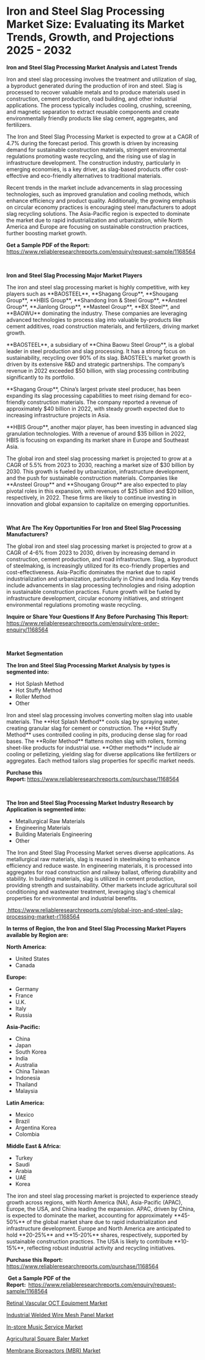<p><h1>Iron and Steel Slag Processing Market Size: Evaluating its Market Trends, Growth, and Projections 2025 - 2032</h1></p><p><strong>Iron and Steel Slag Processing Market Analysis and Latest Trends</strong></p>
<p><p>Iron and steel slag processing involves the treatment and utilization of slag, a byproduct generated during the production of iron and steel. Slag is processed to recover valuable metals and to produce materials used in construction, cement production, road building, and other industrial applications. The process typically includes cooling, crushing, screening, and magnetic separation to extract reusable components and create environmentally friendly products like slag cement, aggregates, and fertilizers.</p><p>The Iron and Steel Slag Processing Market is expected to grow at a CAGR of 4.7% during the forecast period. This growth is driven by increasing demand for sustainable construction materials, stringent environmental regulations promoting waste recycling, and the rising use of slag in infrastructure development. The construction industry, particularly in emerging economies, is a key driver, as slag-based products offer cost-effective and eco-friendly alternatives to traditional materials.</p><p>Recent trends in the market include advancements in slag processing technologies, such as improved granulation and cooling methods, which enhance efficiency and product quality. Additionally, the growing emphasis on circular economy practices is encouraging steel manufacturers to adopt slag recycling solutions. The Asia-Pacific region is expected to dominate the market due to rapid industrialization and urbanization, while North America and Europe are focusing on sustainable construction practices, further boosting market growth.</p></p>
<p><strong>Get a Sample PDF of the Report:&nbsp;</strong> <a href="https://www.reliableresearchreports.com/enquiry/request-sample/1168564?utm_campaign=11&utm_medium=2&utm_source=Github&utm_content=ia&utm_term=20012025&utm_id=iron-and-steel-slag-processing">https://www.reliableresearchreports.com/enquiry/request-sample/1168564</a></p>
<p>&nbsp;</p>
<p><strong>Iron and Steel Slag Processing Major Market Players</strong></p>
<p><p>The iron and steel slag processing market is highly competitive, with key players such as **BAOSTEEL**, **Shagang Group**, **Shougang Group**, **HBIS Group**, **Shandong Iron & Steel Group**, **Ansteel Group**, **Jianlong Group**, **Masteel Group**, **BX Steel**, and **BAOWU** dominating the industry. These companies are leveraging advanced technologies to process slag into valuable by-products like cement additives, road construction materials, and fertilizers, driving market growth.</p><p>**BAOSTEEL**, a subsidiary of **China Baowu Steel Group**, is a global leader in steel production and slag processing. It has a strong focus on sustainability, recycling over 90% of its slag. BAOSTEEL's market growth is driven by its extensive R&D and strategic partnerships. The company’s revenue in 2022 exceeded $50 billion, with slag processing contributing significantly to its portfolio.</p><p>**Shagang Group**, China’s largest private steel producer, has been expanding its slag processing capabilities to meet rising demand for eco-friendly construction materials. The company reported a revenue of approximately $40 billion in 2022, with steady growth expected due to increasing infrastructure projects in Asia.</p><p>**HBIS Group**, another major player, has been investing in advanced slag granulation technologies. With a revenue of around $35 billion in 2022, HBIS is focusing on expanding its market share in Europe and Southeast Asia.</p><p>The global iron and steel slag processing market is projected to grow at a CAGR of 5.5% from 2023 to 2030, reaching a market size of $30 billion by 2030. This growth is fueled by urbanization, infrastructure development, and the push for sustainable construction materials. Companies like **Ansteel Group** and **Shougang Group** are also expected to play pivotal roles in this expansion, with revenues of $25 billion and $20 billion, respectively, in 2022. These firms are likely to continue investing in innovation and global expansion to capitalize on emerging opportunities.</p></p>
<p>&nbsp;</p>
<p><strong>What Are The Key Opportunities For Iron and Steel Slag Processing Manufacturers?</strong></p>
<p><p>The global iron and steel slag processing market is projected to grow at a CAGR of 4-6% from 2023 to 2030, driven by increasing demand in construction, cement production, and road infrastructure. Slag, a byproduct of steelmaking, is increasingly utilized for its eco-friendly properties and cost-effectiveness. Asia-Pacific dominates the market due to rapid industrialization and urbanization, particularly in China and India. Key trends include advancements in slag processing technologies and rising adoption in sustainable construction practices. Future growth will be fueled by infrastructure development, circular economy initiatives, and stringent environmental regulations promoting waste recycling.</p></p>
<p><strong>Inquire or Share Your Questions If Any Before Purchasing This Report:</strong> <a href="https://www.reliableresearchreports.com/enquiry/pre-order-enquiry/1168564?utm_campaign=11&utm_medium=2&utm_source=Github&utm_content=ia&utm_term=20012025&utm_id=iron-and-steel-slag-processing">https://www.reliableresearchreports.com/enquiry/pre-order-enquiry/1168564</a></p>
<p>&nbsp;</p>
<p><strong>Market Segmentation</strong></p>
<p><strong>The Iron and Steel Slag Processing Market Analysis by types is segmented into:</strong></p>
<p><ul><li>Hot Splash Method</li><li>Hot Stuffy Method</li><li>Roller Method</li><li>Other</li></ul></p>
<p><p>Iron and steel slag processing involves converting molten slag into usable materials. The **Hot Splash Method** cools slag by spraying water, creating granular slag for cement or construction. The **Hot Stuffy Method** uses controlled cooling in pits, producing dense slag for road bases. The **Roller Method** flattens molten slag with rollers, forming sheet-like products for industrial use. **Other methods** include air cooling or pelletizing, yielding slag for diverse applications like fertilizers or aggregates. Each method tailors slag properties for specific market needs.</p></p>
<p><strong>Purchase this Report:&nbsp;</strong><a href="https://www.reliableresearchreports.com/purchase/1168564?utm_campaign=11&utm_medium=2&utm_source=Github&utm_content=ia&utm_term=20012025&utm_id=iron-and-steel-slag-processing">https://www.reliableresearchreports.com/purchase/1168564</a></p>
<p>&nbsp;</p>
<p><strong>The Iron and Steel Slag Processing Market Industry Research by Application is segmented into:</strong></p>
<p><ul><li>Metallurgical Raw Materials</li><li>Engineering Materials</li><li>Building Materials Engineering</li><li>Other</li></ul></p>
<p><p>The Iron and Steel Slag Processing Market serves diverse applications. As metallurgical raw materials, slag is reused in steelmaking to enhance efficiency and reduce waste. In engineering materials, it is processed into aggregates for road construction and railway ballast, offering durability and stability. In building materials, slag is utilized in cement production, providing strength and sustainability. Other markets include agricultural soil conditioning and wastewater treatment, leveraging slag's chemical properties for environmental and industrial benefits.</p></p>
<p><a href="https://www.reliableresearchreports.com/global-iron-and-steel-slag-processing-market-r1168564?utm_campaign=11&utm_medium=2&utm_source=Github&utm_content=ia&utm_term=20012025&utm_id=iron-and-steel-slag-processing">&nbsp;https://www.reliableresearchreports.com/global-iron-and-steel-slag-processing-market-r1168564</a></p>
<p><strong>In terms of Region, the Iron and Steel Slag Processing Market Players available by Region are:</strong></p>
<p>
    <p> <strong> North America: </strong>
        <ul>
            <li>United States</li>
            <li>Canada</li>
        </ul>
        </p> 
    <p> <strong> Europe: </strong>
        <ul>
            <li>Germany</li>
            <li>France</li>
            <li>U.K.</li>
            <li>Italy</li>
            <li>Russia</li>
        </ul>
        </p> 
    <p> <strong> Asia-Pacific: </strong>
        <ul>
            <li>China</li>
            <li>Japan</li>
            <li>South Korea</li>
            <li>India</li>
            <li>Australia</li>
            <li>China Taiwan</li>
            <li>Indonesia</li>
            <li>Thailand</li>
            <li>Malaysia</li>
        </ul>
        </p> 
    <p> <strong> Latin America: </strong>
        <ul>
            <li>Mexico</li>
            <li>Brazil</li>
            <li>Argentina Korea</li>
            <li>Colombia</li>
        </ul>
        </p> 
    <p> <strong> Middle East & Africa: </strong>
        <ul>
            <li>Turkey</li>
            <li>Saudi</li>
            <li>Arabia</li>
            <li>UAE</li>
            <li>Korea</li>
        </ul>
    </p>
    </p>
<p><p>The iron and steel slag processing market is projected to experience steady growth across regions, with North America (NA), Asia-Pacific (APAC), Europe, the USA, and China leading the expansion. APAC, driven by China, is expected to dominate the market, accounting for approximately **45-50%** of the global market share due to rapid industrialization and infrastructure development. Europe and North America are anticipated to hold **20-25%** and **15-20%** shares, respectively, supported by sustainable construction practices. The USA is likely to contribute **10-15%**, reflecting robust industrial activity and recycling initiatives.</p></p>
<p><strong>Purchase this Report: </strong><a href="https://www.reliableresearchreports.com/purchase/1168564?utm_campaign=11&utm_medium=2&utm_source=Github&utm_content=ia&utm_term=20012025&utm_id=iron-and-steel-slag-processing">https://www.reliableresearchreports.com/purchase/1168564</a></p>
<p>&nbsp;<strong>Get a Sample PDF of the Report:&nbsp;&nbsp;</strong><a href="https://www.reliableresearchreports.com/enquiry/request-sample/1168564?utm_campaign=11&utm_medium=2&utm_source=Github&utm_content=ia&utm_term=20012025&utm_id=iron-and-steel-slag-processing">https://www.reliableresearchreports.com/enquiry/request-sample/1168564</a></p>
<p><strong></strong></p>
<p><p><a href="https://www.linkedin.com/pulse/comprehensive-analysis-retinal-vascular-oct-equipment-27klc?utm_campaign=11&utm_medium=2&utm_source=Github&utm_content=ia&utm_term=20012025&utm_id=iron-and-steel-slag-processing">Retinal Vascular OCT Equipment Market</a></p><p><a href="https://www.linkedin.com/pulse/industrial-welded-wire-mesh-panel-market-segmentation-applications-evecf?utm_campaign=11&utm_medium=2&utm_source=Github&utm_content=ia&utm_term=20012025&utm_id=iron-and-steel-slag-processing">Industrial Welded Wire Mesh Panel Market</a></p><p><a href="https://github.com/gukenneth26571/Market-Research-Report-List-1/blob/main/in-store-music-service-market.md?utm_campaign=11&utm_medium=2&utm_source=Github&utm_content=ia&utm_term=20012025&utm_id=iron-and-steel-slag-processing">In-store Music Service Market</a></p><p><a href="https://www.linkedin.com/pulse/exploring-agricultural-square-baler-market-strategic-insights-gmupf?utm_campaign=11&utm_medium=2&utm_source=Github&utm_content=ia&utm_term=20012025&utm_id=iron-and-steel-slag-processing">Agricultural Square Baler Market</a></p><p><a href="https://github.com/ChiragRp1/Market-Research-Report-List-7/blob/main/membrane-bioreactors-mbr-market.md?utm_campaign=11&utm_medium=2&utm_source=Github&utm_content=ia&utm_term=20012025&utm_id=iron-and-steel-slag-processing">Membrane Bioreactors (MBR) Market</a></p></p>